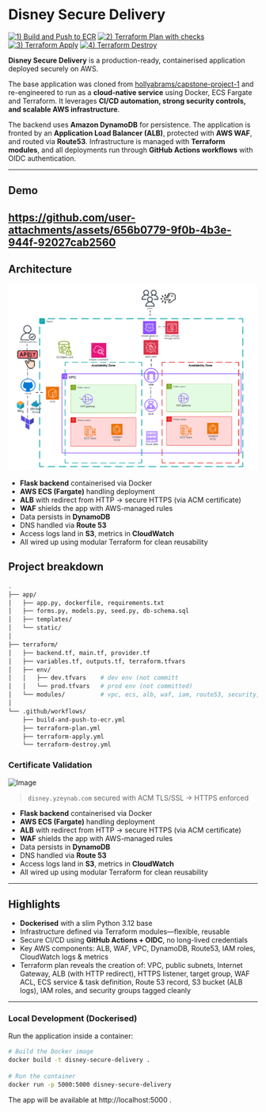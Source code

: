 # Disney Secure Delivery
[![1) Build and Push to ECR](https://github.com/zyusuf88/disney-secure-delivery/actions/workflows/build-and-push-to-ecr.yml/badge.svg)](https://github.com/zyusuf88/disney-secure-delivery/actions/workflows/build-and-push-to-ecr.yml) [![2) Terraform Plan with checks](https://github.com/zyusuf88/disney-secure-delivery/actions/workflows/terrafrom-plan.yml/badge.svg)](https://github.com/zyusuf88/disney-secure-delivery/actions/workflows/terrafrom-plan.yml) [![3) Terraform Apply](https://github.com/zyusuf88/disney-secure-delivery/actions/workflows/terrafrom-apply.yml/badge.svg)](https://github.com/zyusuf88/disney-secure-delivery/actions/workflows/terrafrom-apply.yml) [![4) Terraform Destroy](https://github.com/zyusuf88/disney-secure-delivery/actions/workflows/terraform-destroy.yml/badge.svg)](https://github.com/zyusuf88/disney-secure-delivery/actions/workflows/terraform-destroy.yml)

**Disney Secure Delivery** is a production-ready, containerised application deployed securely on AWS.

The base application was cloned from [hollyabrams/capstone-project-1](https://github.com/hollyabrams/capstone-project-1) and re-engineered to run as a **cloud-native service** using Docker, ECS Fargate and Terraform. It leverages **CI/CD automation, strong security controls, and scalable AWS infrastructure**.

The backend uses **Amazon DynamoDB** for persistence. The application is fronted by an **Application Load Balancer (ALB)**, protected with **AWS WAF**, and routed via **Route53**. Infrastructure is managed with **Terraform modules**, and all deployments run through **GitHub Actions workflows** with OIDC authentication.

---

## Demo

https://github.com/user-attachments/assets/656b0779-9f0b-4b3e-944f-92027cab2560
---

## Architecture
![architecture diagram](./assets/Arch%20diagram.png)

- **Flask backend** containerised via Docker
- **AWS ECS (Fargate)** handling deployment
- **ALB** with redirect from HTTP → secure HTTPS (via ACM certificate)
- **WAF** shields the app with AWS-managed rules
- Data persists in **DynamoDB**
- DNS handled via **Route 53**
- Access logs land in **S3**, metrics in **CloudWatch**
- All wired up using modular Terraform for clean reusability

## Project breakdown

```bash
.
├── app/
│   ├── app.py, dockerfile, requirements.txt
│   ├── forms.py, models.py, seed.py, db-schema.sql
│   ├── templates/
│   └── static/
│
├── terraform/
│   ├── backend.tf, main.tf, provider.tf
│   ├── variables.tf, outputs.tf, terraform.tfvars
│   ├── env/
│   │   ├── dev.tfvars    # dev env (not committ
│   │   └── prod.tfvars   # prod env (not committed)
│   └── modules/          # vpc, ecs, alb, waf, iam, route53, security, acm
│
└── .github/workflows/
    ├── build-and-push-to-ecr.yml
    ├── terraform-plan.yml
    ├── terraform-apply.yml
    └── terraform-destroy.yml

```

### Certificate Validation
<img width="1249" height="578" alt="Image" src="https://github.com/user-attachments/assets/c717882f-23e4-409a-9ff3-d486ecf8f38e" />

>  `disney.yzeynab.com` secured with ACM TLS/SSL → HTTPS enforced


- **Flask backend** containerised via Docker
- **AWS ECS (Fargate)** handling deployment
- **ALB** with redirect from HTTP → secure HTTPS (via ACM certificate)
- **WAF** shields the app with AWS-managed rules
- Data persists in **DynamoDB**
- DNS handled via **Route 53**
- Access logs land in **S3**, metrics in **CloudWatch**
- All wired up using modular Terraform for clean reusability

---

## Highlights

- **Dockerised** with a slim Python 3.12 base
- Infrastructure defined via Terraform modules—flexible, reusable
- Secure CI/CD using **GitHub Actions + OIDC**, no long-lived credentials
- Key AWS components: ALB, WAF, VPC, DynamoDB, Route53, IAM roles, CloudWatch logs & metrics
- Terraform plan reveals the creation of: VPC, public subnets, Internet Gateway, ALB (with HTTP redirect), HTTPS listener, target group, WAF ACL, ECS service & task definition, Route 53 record, S3 bucket (ALB logs), IAM roles, and security groups tagged cleanly
---


### Local Development (Dockerised)

Run the application inside a container:

```bash
# Build the Docker image
docker build -t disney-secure-delivery .

# Run the container
docker run -p 5000:5000 disney-secure-delivery
````

The app will be available at http://localhost:5000
.
